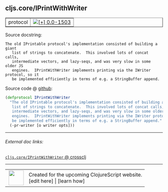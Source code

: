 ## cljs.core/IPrintWithWriter



 <table border="1">
<tr>
<td>protocol</td>
<td><a href="https://github.com/cljsinfo/cljs-api-docs/tree/0.0-1503"><img valign="middle" alt="[+] 0.0-1503" title="Added in 0.0-1503" src="https://img.shields.io/badge/+-0.0--1503-lightgrey.svg"></a> </td>
</tr>
</table>







Source docstring:

```
The old IPrintable protocol's implementation consisted of building a giant
   list of strings to concatenate.  This involved lots of concat calls,
   intermediate vectors, and lazy-seqs, and was very slow in some older JS
   engines.  IPrintWithWriter implements printing via the IWriter protocol, so it
   be implemented efficiently in terms of e.g. a StringBuffer append.
```


Source code @ [github](https://github.com/clojure/clojurescript/blob/r1859/src/cljs/cljs/core.cljs#L299-L305):

```clj
(defprotocol IPrintWithWriter
  "The old IPrintable protocol's implementation consisted of building a giant
   list of strings to concatenate.  This involved lots of concat calls,
   intermediate vectors, and lazy-seqs, and was very slow in some older JS
   engines.  IPrintWithWriter implements printing via the IWriter protocol, so it
   be implemented efficiently in terms of e.g. a StringBuffer append."
  (-pr-writer [o writer opts]))
```

<!--
Repo - tag - source tree - lines:

 <pre>
clojurescript @ r1859
└── src
    └── cljs
        └── cljs
            └── <ins>[core.cljs:299-305](https://github.com/clojure/clojurescript/blob/r1859/src/cljs/cljs/core.cljs#L299-L305)</ins>
</pre>

-->

---



###### External doc links:

[`cljs.core/IPrintWithWriter` @ crossclj](http://crossclj.info/fun/cljs.core.cljs/IPrintWithWriter.html)<br>

---

 <table>
<tr><td>
<img valign="middle" align="right" width="48px" src="http://i.imgur.com/Hi20huC.png">
</td><td>
Created for the upcoming ClojureScript website.<br>
[edit here] | [learn how]
</td></tr></table>

[edit here]:https://github.com/cljsinfo/cljs-api-docs/blob/master/cljsdoc/cljs.core/IPrintWithWriter.cljsdoc
[learn how]:https://github.com/cljsinfo/cljs-api-docs/wiki/cljsdoc-files

<!--

This information was too distracting to show to readers, but I'll leave it
commented here since it is helpful to:

- pretty-print the data used to generate this document
- and show how to retrieve that data



The API data for this symbol:

```clj
{:ns "cljs.core",
 :name "IPrintWithWriter",
 :history [["+" "0.0-1503"]],
 :type "protocol",
 :full-name-encode "cljs.core/IPrintWithWriter",
 :source {:code "(defprotocol IPrintWithWriter\n  \"The old IPrintable protocol's implementation consisted of building a giant\n   list of strings to concatenate.  This involved lots of concat calls,\n   intermediate vectors, and lazy-seqs, and was very slow in some older JS\n   engines.  IPrintWithWriter implements printing via the IWriter protocol, so it\n   be implemented efficiently in terms of e.g. a StringBuffer append.\"\n  (-pr-writer [o writer opts]))",
          :title "Source code",
          :repo "clojurescript",
          :tag "r1859",
          :filename "src/cljs/cljs/core.cljs",
          :lines [299 305]},
 :methods [{:name "-pr-writer",
            :signature ["[o writer opts]"],
            :docstring nil}],
 :full-name "cljs.core/IPrintWithWriter",
 :docstring "The old IPrintable protocol's implementation consisted of building a giant\n   list of strings to concatenate.  This involved lots of concat calls,\n   intermediate vectors, and lazy-seqs, and was very slow in some older JS\n   engines.  IPrintWithWriter implements printing via the IWriter protocol, so it\n   be implemented efficiently in terms of e.g. a StringBuffer append."}

```

Retrieve the API data for this symbol:

```clj
;; from Clojure REPL
(require '[clojure.edn :as edn])
(-> (slurp "https://raw.githubusercontent.com/cljsinfo/cljs-api-docs/catalog/cljs-api.edn")
    (edn/read-string)
    (get-in [:symbols "cljs.core/IPrintWithWriter"]))
```

-->
